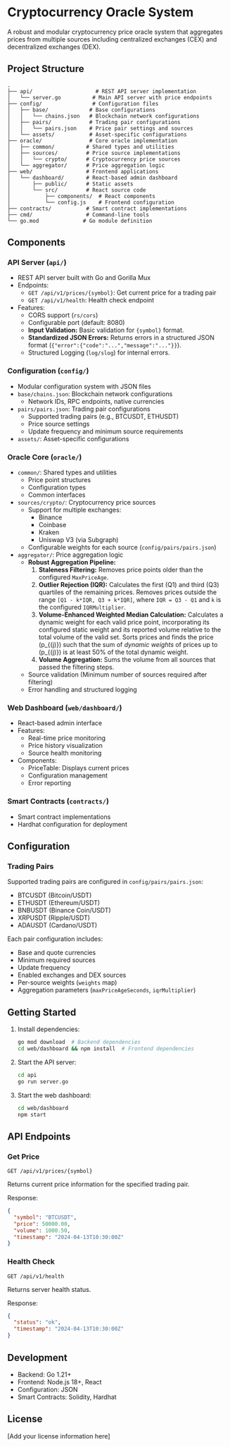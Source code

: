 # Cryptocurrency Oracle System

A robust and modular cryptocurrency price oracle system that aggregates prices from multiple sources including centralized exchanges (CEX) and decentralized exchanges (DEX).

## Project Structure

```
.
├── api/                    # REST API server implementation
│   └── server.go          # Main API server with price endpoints
├── config/                # Configuration files
│   ├── base/             # Base configurations
│   │   └── chains.json   # Blockchain network configurations
│   ├── pairs/            # Trading pair configurations
│   │   └── pairs.json    # Price pair settings and sources
│   └── assets/           # Asset-specific configurations
├── oracle/               # Core oracle implementation
│   ├── common/          # Shared types and utilities
│   ├── sources/         # Price source implementations
│   │   └── crypto/      # Cryptocurrency price sources
│   └── aggregator/      # Price aggregation logic
├── web/                 # Frontend applications
│   └── dashboard/       # React-based admin dashboard
│       ├── public/      # Static assets
│       └── src/         # React source code
│           ├── components/  # React components
│           └── config.js    # Frontend configuration
├── contracts/           # Smart contract implementations
├── cmd/                 # Command-line tools
└── go.mod              # Go module definition
```

## Components

### API Server (`api/`)
- REST API server built with Go and Gorilla Mux
- Endpoints:
  - `GET /api/v1/prices/{symbol}`: Get current price for a trading pair
  - `GET /api/v1/health`: Health check endpoint
- Features:
  - CORS support (`rs/cors`)
  - Configurable port (default: 8080)
  - **Input Validation:** Basic validation for `{symbol}` format.
  - **Standardized JSON Errors:** Returns errors in a structured JSON format (`{"error":{"code":"...","message":"..."}}`).
  - Structured Logging (`log/slog`) for internal errors.

### Configuration (`config/`)
- Modular configuration system with JSON files
- `base/chains.json`: Blockchain network configurations
  - Network IDs, RPC endpoints, native currencies
- `pairs/pairs.json`: Trading pair configurations
  - Supported trading pairs (e.g., BTCUSDT, ETHUSDT)
  - Price source settings
  - Update frequency and minimum source requirements
- `assets/`: Asset-specific configurations

### Oracle Core (`oracle/`)
- `common/`: Shared types and utilities
  - Price point structures
  - Configuration types
  - Common interfaces
- `sources/crypto/`: Cryptocurrency price sources
  - Support for multiple exchanges:
    - Binance
    - Coinbase
    - Kraken
    - Uniswap V3 (via Subgraph)
  - Configurable weights for each source (`config/pairs/pairs.json`)
- `aggregator/`: Price aggregation logic
  - **Robust Aggregation Pipeline:**
    1.  **Staleness Filtering:** Removes price points older than the configured `MaxPriceAge`.
    2.  **Outlier Rejection (IQR):** Calculates the first (Q1) and third (Q3) quartiles of the remaining prices. Removes prices outside the range `[Q1 - k*IQR, Q3 + k*IQR]`, where `IQR = Q3 - Q1` and `k` is the configured `IQRMultiplier`.
    3.  **Volume-Enhanced Weighted Median Calculation:** Calculates a dynamic weight for each valid price point, incorporating its configured static weight and its reported volume relative to the total volume of the valid set. Sorts prices and finds the price \(p_{(j)}\) such that the sum of *dynamic weights* of prices up to \(p_{(j)}\) is at least 50% of the total dynamic weight.
    4.  **Volume Aggregation:** Sums the volume from all sources that passed the filtering steps.
  - Source validation (Minimum number of sources required after filtering)
  - Error handling and structured logging

### Web Dashboard (`web/dashboard/`)
- React-based admin interface
- Features:
  - Real-time price monitoring
  - Price history visualization
  - Source health monitoring
- Components:
  - PriceTable: Displays current prices
  - Configuration management
  - Error reporting

### Smart Contracts (`contracts/`)
- Smart contract implementations
- Hardhat configuration for deployment

## Configuration

### Trading Pairs
Supported trading pairs are configured in `config/pairs/pairs.json`:
- BTCUSDT (Bitcoin/USDT)
- ETHUSDT (Ethereum/USDT)
- BNBUSDT (Binance Coin/USDT)
- XRPUSDT (Ripple/USDT)
- ADAUSDT (Cardano/USDT)

Each pair configuration includes:
- Base and quote currencies
- Minimum required sources
- Update frequency
- Enabled exchanges and DEX sources
- Per-source weights (`weights` map)
- Aggregation parameters (`maxPriceAgeSeconds`, `iqrMultiplier`)

## Getting Started

1. Install dependencies:
   ```bash
   go mod download  # Backend dependencies
   cd web/dashboard && npm install  # Frontend dependencies
   ```

2. Start the API server:
   ```bash
   cd api
   go run server.go
   ```

3. Start the web dashboard:
   ```bash
   cd web/dashboard
   npm start
   ```

## API Endpoints

### Get Price
```
GET /api/v1/prices/{symbol}
```
Returns current price information for the specified trading pair.

Response:
```json
{
  "symbol": "BTCUSDT",
  "price": 50000.00,
  "volume": 1000.50,
  "timestamp": "2024-04-13T10:30:00Z"
}
```

### Health Check
```
GET /api/v1/health
```
Returns server health status.

Response:
```json
{
  "status": "ok",
  "timestamp": "2024-04-13T10:30:00Z"
}
```

## Development

- Backend: Go 1.21+
- Frontend: Node.js 18+, React
- Configuration: JSON
- Smart Contracts: Solidity, Hardhat

## License

[Add your license information here] 